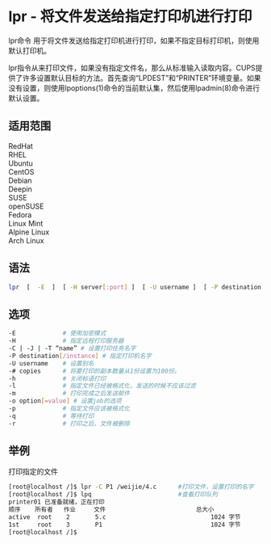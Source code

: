 # lpr - 将文件发送给指定打印机进行打印

lpr命令 用于将文件发送给指定打印机进行打印，如果不指定目标打印机，则使用默认打印机。

lpr指令从来打印文件，如果没有指定文件名，那么从标准输入读取内容。CUPS提供了许多设置默认目标的方法。首先查询“LPDEST”和“PRINTER”环境变量。如果没有设置，则使用lpoptions(1)命令的当前默认集，然后使用lpadmin(8)命令进行默认设置。

## 适用范围

<!-- <div class="svg linux">Linux</div> -->
<div class="svg redhat">RedHat</div>
<div class="svg rhel">RHEL</div>
<div class="svg ubuntu">Ubuntu</div>
<div class="svg centos">CentOS</div>
<div class="svg debian">Debian</div>
<div class="svg deepin">Deepin</div>
<div class="svg suse">SUSE</div>
<div class="svg opensuse">openSUSE</div>
<div class="svg fedora">Fedora</div>
<div class="svg linuxmint">Linux Mint</div>
<!-- <div class="svg mxlinux">MX Linux</div> -->
<div class="svg alpinelinux">Alpine Linux</div>
<div class="svg archlinux">Arch Linux</div>

## 语法

``` bash
lpr  [  -E  ]  [ -H server[:port] ]  [ -U username ]  [ -P destination[/instance] ]  [ -# num-copies [ -h ] [ -l ] [ -m ] [ -o option[=value] ] [ -p]  [ -q ]  [ -r  ]  [  -C/J/T title ]  [ file(s) ]
```

## 选项

``` bash
-E             # 使用加密模式
-H             # 指定远程打印服务器
-C | -J | -T “name” # 设置打印任务名字
-P destination[/instance] # 指定打印机名字
-U username    # 设置别名           
-# copies      # 将要打印的副本数量从1份设置为100份。
-h             # 关闭标语打印
-l             # 指定文件已经被格式化，发送的时候不应该过滤
-m             # 打印完成之后发送邮件
-o option[=value] # 设置job的选项
-p             # 指定文件应该被格式化
-q             # 等待打印
-r             # 打印之后，文件被删除
```
## 举例
打印指定的文件
``` bash
[root@localhost /]$ lpr -C P1 /weijie/4.c      #打印文件，设置打印的名字
[root@localhost /]$ lpq                        #查看打印队列
printer01 已准备就绪，正在打印
顺序    所有者   作业     文件                         总大小
active  root    2       5.c                             1024 字节
1st     root    3       P1                              1024 字节
[root@localhost /]$  
```

